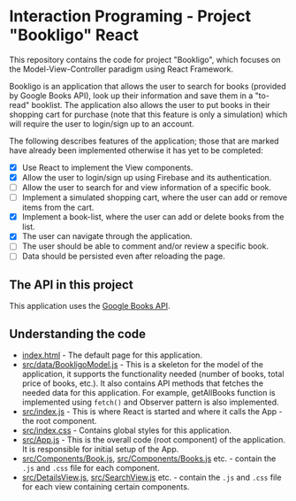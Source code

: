 # Interaction Programing - Project "Bookligo" React
This repository contains the code for project "Bookligo", which focuses on the Model-View-Controller paradigm using React Framework. 

Bookligo is an application that allows the user to search for books (provided by Google Books API), look up their information and save them in a "to-read" booklist. The application also allows the user to put books in their shopping cart for purchase (note that this feature is only a simulation) which will require the user to login/sign up to an account. 

The following describes features of the application; those that are marked have already been implemented otherwise it has yet to be completed:
- [X] Use React to implement the View components.
- [X] Allow the user to login/sign up using Firebase and its authentication.
- [ ] Allow the user to search for and view information of a specific book.
- [ ] Implement a simulated shopping cart, where the user can add or remove items from the cart.
- [X] Implement a book-list, where the user can add or delete books from the list.
- [X] The user can navigate through the application.
- [ ] The user should be able to comment and/or review a specific book. 
- [ ] Data should be persisted even after reloading the page.

## The API in this project
This application uses the [Google Books API](https://developers.google.com/books/docs/v1/using).


## Understanding the code
* [index.html](/index.html) - The default page for this application. 
* [src/data/BookligoModel.js](/src/data/BookligoModel.js) - This is a skeleton for the model of the 
application, it supports the functionality needed (number of books, total price of books, etc.). It also 
contains API methods that fetches the needed data for this application. For example, getAllBooks function is implemented using `fetch()` and Observer pattern is also implemented.
* [src/index.js](/src/index.js) - This is where React is started and where it calls the App - the root component.
* [src/index.css](/src/index.css) - Contains global styles for this application. 
* [src/App.js](/src/App.js) - This is the overall code (root component) of the application. It is responsible for initial setup of the 
App.
* [src/Components/Book.js](/src/Components/Book.js), [src/Components/Books.js](/src/Components/Books.js) etc. - contain the `.js` and `.css` file for each component. 
* [src/DetailsView.js](/src/DetailsView.js), [src/SearchView.js](/src/SearchView.js) etc. - contain the `.js` and `.css` file for each view containing certain components. 

